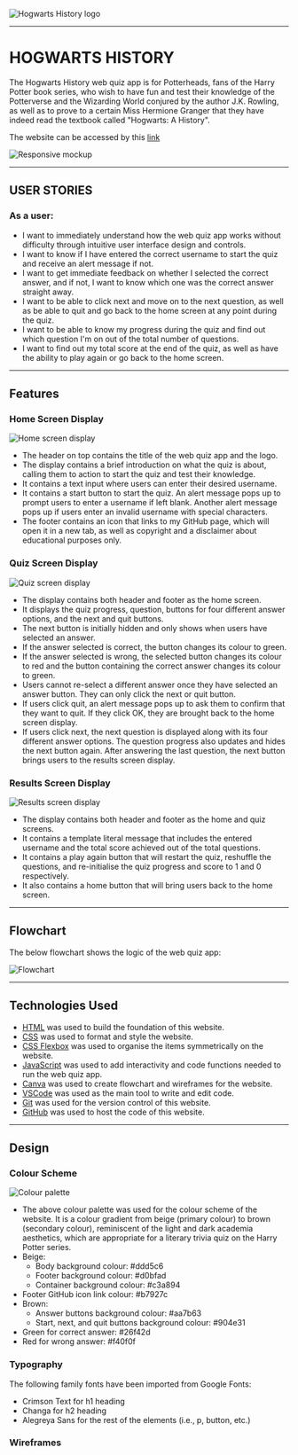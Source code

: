 ![Hogwarts History logo](documentation/hogwarts-history-logo.png)

---

# **HOGWARTS HISTORY**

The Hogwarts History web quiz app is for Potterheads, fans of the Harry Potter book series, who wish to have fun and test their knowledge of the Potterverse and the Wizarding World conjured by the author J.K. Rowling, as well as to prove to a certain Miss Hermione Granger that they have indeed read the textbook called "Hogwarts: A History".

The website can be accessed by this [link](https://marcgithub23.github.io/pp2-hogwarts-history/)

![Responsive mockup](documentation/responsive-mockup.png)

---

## USER STORIES

### As a user:

- I want to immediately understand how the web quiz app works without difficulty through intuitive user interface design and controls.
- I want to know if I have entered the correct username to start the quiz and receive an alert message if not.
- I want to get immediate feedback on whether I selected the correct answer, and if not, I want to know which one was the correct answer straight away.
- I want to be able to click next and move on to the next question, as well as be able to quit and go back to the home screen at any point during the quiz.
- I want to be able to know my progress during the quiz and find out which question I'm on out of the total number of questions.
- I want to find out my total score at the end of the quiz, as well as have the ability to play again or go back to the home screen.

---

## Features

### Home Screen Display

![Home screen display](documentation/home-screen-display.png)

- The header on top contains the title of the web quiz app and the logo.
- The display contains a brief introduction on what the quiz is about, calling them to action to start the quiz and test their knowledge.
- It contains a text input where users can enter their desired username.
- It contains a start button to start the quiz. An alert message pops up to prompt users to enter a username if left blank. Another alert message pops up if users enter an invalid username with special characters.
- The footer contains an icon that links to my GitHub page, which will open it in a new tab, as well as copyright and a disclaimer about educational purposes only.

### Quiz Screen Display

![Quiz screen display](documentation/quiz-screen-display.png)

- The display contains both header and footer as the home screen.
- It displays the quiz progress, question, buttons for four different answer options, and the next and quit buttons.
- The next button is initially hidden and only shows when users have selected an answer.
- If the answer selected is correct, the button changes its colour to green.
- If the answer selected is wrong, the selected button changes its colour to red and the button containing the correct answer changes its colour to green.
- Users cannot re-select a different answer once they have selected an answer button. They can only click the next or quit button.
- If users click quit, an alert message pops up to ask them to confirm that they want to quit. If they click OK, they are brought back to the home screen display.
- If users click next, the next question is displayed along with its four different answer options. The question progress also updates and hides the next button again. After answering the last question, the next button brings users to the results screen display.

### Results Screen Display

![Results screen display](documentation/results-screen-display.png)

- The display contains both header and footer as the home and quiz screens.
- It contains a template literal message that includes the entered username and the total score achieved out of the total questions.
- It contains a play again button that will restart the quiz, reshuffle the questions, and re-initialise the quiz progress and score to 1 and 0 respectively.
- It also contains a home button that will bring users back to the home screen.

---

## Flowchart

The below flowchart shows the logic of the web quiz app:

![Flowchart](documentation/flowchart.png)

---

## Technologies Used

- [HTML](https://developer.mozilla.org/en-US/docs/Web/HTML) was used to build the foundation of this website.
- [CSS](https://developer.mozilla.org/en-US/docs/Web/css) was used to format and style the website.
- [CSS Flexbox](https://developer.mozilla.org/en-US/docs/Learn/CSS/CSS_layout/Flexbox) was used to organise the items symmetrically on the website.
- [JavaScript](https://www.w3schools.com/js/) was used to add interactivity and code functions needed to run the web quiz app.
- [Canva](https://www.canva.com/) was used to create flowchart and wireframes for the website.
- [VSCode](https://code.visualstudio.com/) was used as the main tool to write and edit code.
- [Git](https://git-scm.com/) was used for the version control of this website.
- [GitHub](https://github.com/) was used to host the code of this website.

---

## Design

### Colour Scheme

![Colour palette](documentation/colour-palette.png)

- The above colour palette was used for the colour scheme of the website. It is a colour gradient from beige (primary colour) to brown (secondary colour), reminiscent of the light and dark academia aesthetics, which are appropriate for a literary trivia quiz on the Harry Potter series.
- Beige:
    - Body background colour: #ddd5c6
    - Footer background colour: #d0bfad
    - Container background colour: #c3a894
- Footer GitHub icon link colour: #b7927c
- Brown:
    - Answer buttons background colour: #aa7b63
    - Start, next, and quit buttons background colour: #904e31
- Green for correct answer: #26f42d
- Red for wrong answer: #f40f0f

### Typography

The following family fonts have been imported from Google Fonts:

- Crimson Text for h1 heading
- Changa for h2 heading
- Alegreya Sans for the rest of the elements (i.e., p, button, etc.)

### Wireframes